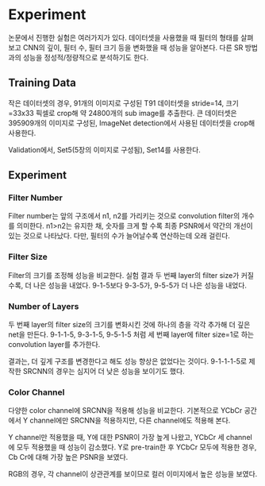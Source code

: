 # Experiment

논문에서 진행한 실험은 여러가지가 있다. 데이터셋을 사용했을 때 필터의 형태를 살펴보고 CNN의 깊이, 필터 수, 필터 크기 등을 변화했을 때 성능을 알아본다. 다른 SR 방법과의 성능을 정성적/정량적으로 분석하기도 한다.

## Training Data

작은 데이터셋의 경우, 91개의 이미지로 구성된 T91 데이터셋을 stride=14, 크기=33x33 픽셀로 crop해 약 24800개의 sub image를 추출한다. 큰 데이터셋은 395909개의 이미지로 구성된, ImageNet detection에서 사용된 데이터셋을 crop해 사용한다.

Validation에서, Set5\(5장의 이미지로 구성됨\), Set14를 사용한다.

## Experiment

### Filter Number

Filter number는 앞의 구조에서 n1, n2를 가리키는 것으로 convolution filter의 개수를 의미한다. n1&gt;n2는 유지한 채, 숫자를 크게 할 수록 최종 PSNR에서 약간의 개선이 있는 것으로 나타났다. 다만, 필터의 수가 늘어날수록 연산하는데 오래 걸린다.

### Filter Size

Filter의 크기를 조정해 성능을 비교한다. 실험 결과 두 번째 layer의 filter size가 커질수록, 더 나은 성능을 내었다. 9-1-5보다 9-3-5가, 9-5-5가 더 나은 성능을 내었다.

### Number of Layers

두 번째 layer의 filter size의 크기를 변화시킨 것에 하나의 층을 각각 추가해 더 깊은 net을 만든다. 9-1-1-5, 9-3-1-5, 9-5-1-5 처럼 세 번째 layer에 filter size=1로 하는 convolution layer를 추가한다.

결과는, 더 깊게 구조를 변경한다고 해도 성능 향상은 없었다는 것이다. 9-1-1-1-5로 제작한 SRCNN의 경우는 심지어 더 낮은 성능을 보이기도 했다.

### Color Channel

다양한 color channel에 SRCNN을 적용해 성능을 비교한다. 기본적으로 YCbCr 공간에서 Y channel에만 SRCNN을 적용하지만, 다른 channel에도 적용해 본다.

Y channel만 적용했을 때, Y에 대한 PSNR이 가장 높게 나왔고, YCbCr 세 channel에 모두 적용했을 때 성능이 감소했다. Y로 pre-train한 후 YCbCr 모두에 적용한 경우, Cb Cr에 대해 가장 높은 PSNR을 보였다.

RGB의 경우, 각 channel이 상관관계를 보이므로 컬러 이미지에서 높은 성능을 보였다.


